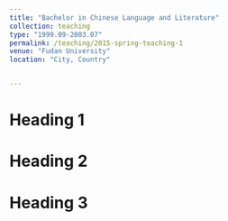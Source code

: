 ```yaml
---
title: "Bachelor in Chinese Language and Literature"
collection: teaching
type: "1999.09-2003.07"
permalink: /teaching/2015-spring-teaching-1
venue: "Fudan University"
location: "City, Country"


---
```




Heading 1
======

Heading 2
======

Heading 3
======
